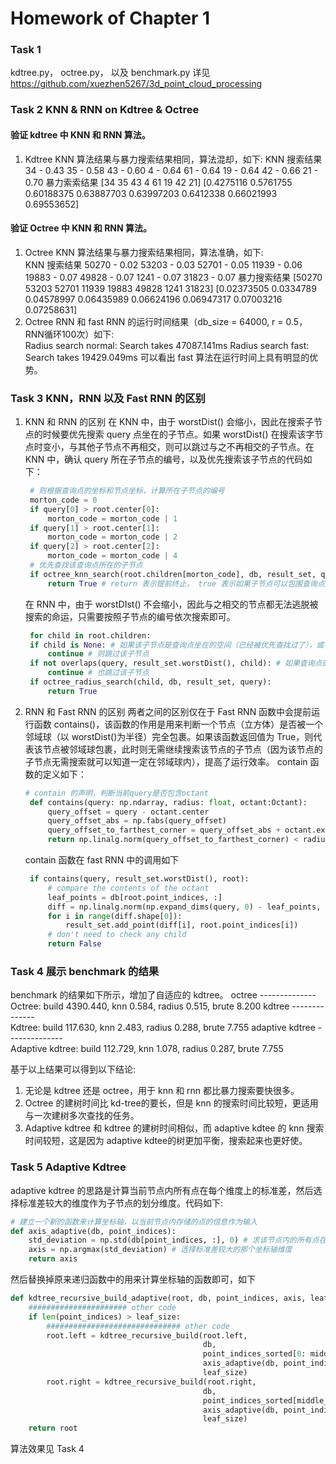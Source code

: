 # Homework of Chapter 1

### Task 1
kdtree.py， octree.py， 以及 benchmark.py 详见 https://github.com/xuezhen5267/3d_point_cloud_processing

### Task 2 KNN & RNN on Kdtree & Octree
#### 验证 kdtree 中 KNN 和 RNN 算法。
1. Kdtree KNN 算法结果与暴力搜索结果相同，算法混却，如下:
    KNN 搜索结果
    34 - 0.43
    35 - 0.58
    43 - 0.60
    4 - 0.64
    61 - 0.64
    19 - 0.64
    42 - 0.66
    21 - 0.70
    暴力索索结果
    [34 35 43  4 61 19 42 21]
    [0.4275116  0.5761755  0.60188375 0.63887703 0.63997203 0.6412338 0.66021993 0.69553652]

#### 验证 Octree 中 KNN 和 RNN 算法。
1. Octree KNN 算法结果与暴力搜索结果相同，算法准确，如下:  
    KNN 搜索结果
    50270 - 0.02
    53203 - 0.03
    52701 - 0.05
    11939 - 0.06
    19883 - 0.07
    49828 - 0.07
    1241 - 0.07
    31823 - 0.07
    暴力搜索结果
    [50270 53203 52701 11939 19883 49828  1241 31823]
    [0.02373505 0.0334789  0.04578997 0.06435989 0.06624196 0.06947317 0.07003216 0.07258631]
2. Octree RNN 和 fast RNN 的运行时间结果（db_size = 64000, r = 0.5，RNN循环100次）如下:  
    Radius search normal:
    Search takes 47087.141ms
    Radius search fast:
    Search takes 19429.049ms
    可以看出 fast 算法在运行时间上具有明显的优势。
### Task 3 KNN，RNN 以及 Fast RNN 的区别
1. KNN 和 RNN 的区别
   在 KNN 中，由于 worstDist() 会缩小，因此在搜索子节点的时候要优先搜索 query 点坐在的子节点。如果 worstDist() 在搜索该字节点时变小，与其他子节点不再相交，则可以跳过与之不再相交的子节点。在 KNN 中，确认 query 所在子节点的编号，以及优先搜索该子节点的代码如下：
   ```python
    # 则根据查询点的坐标和节点坐标，计算所在子节点的编号
    morton_code = 0
    if query[0] > root.center[0]:
        morton_code = morton_code | 1
    if query[1] > root.center[1]:
        morton_code = morton_code | 2
    if query[2] > root.center[2]:
        morton_code = morton_code | 4
    # 优先查找该查询点所在的子节点
    if octree_knn_search(root.children[morton_code], db, result_set, query): # 如果最坏距离的球被这个子节点包围
        return True # return 表示提前终止， true 表示如果子节点可以包围查询点的邻域球，则父节点也可以包围查询点的邻域球
   ```
   在 RNN 中，由于 worstDIst() 不会缩小，因此与之相交的节点都无法逃脱被搜索的命运，只需要按照子节点的编号依次搜索即可。
   ```python
    for child in root.children: 
    if child is None: # 如果该子节点是查询点坐在的空间（已经被优先查找过了），或者该子节点为空
        continue # 则跳过该子节点
    if not overlaps(query, result_set.worstDist(), child): # 如果查询点的最坏距离与该子节点的空间没有交集
        continue # 也跳过该子节点
    if octree_radius_search(child, db, result_set, query):
        return True
   ```
2. RNN 和 Fast RNN 的区别
   两者之间的区别仅在于 Fast RNN 函数中会提前运行函数 contains()，该函数的作用是用来判断一个节点（立方体）是否被一个邻域球（以 worstDist()为半径）完全包裹。如果该函数返回值为 True，则代表该节点被邻域球包裹，此时则无需继续搜索该节点的子节点（因为该节点的子节点无需搜索就可以知道一定在邻域球内），提高了运行效率。 contain 函数的定义如下：
   ```python
   # contain 的声明，判断当前query是否包含octant
    def contains(query: np.ndarray, radius: float, octant:Octant):
        query_offset = query - octant.center
        query_offset_abs = np.fabs(query_offset)
        query_offset_to_farthest_corner = query_offset_abs + octant.extent
        return np.linalg.norm(query_offset_to_farthest_corner) < radius
   ```
   contain 函数在 fast RNN 中的调用如下
   ```python
    if contains(query, result_set.worstDist(), root):
        # compare the contents of the octant
        leaf_points = db[root.point_indices, :]
        diff = np.linalg.norm(np.expand_dims(query, 0) - leaf_points, axis=1)
        for i in range(diff.shape[0]):
            result_set.add_point(diff[i], root.point_indices[i])
        # don't need to check any child
        return False
   ```
### Task 4 展示 benchmark 的结果
benchmark 的结果如下所示，增加了自适应的 kdtree。
octree --------------  
Octree: build 4390.440, knn 0.584, radius 0.515, brute 8.200
kdtree --------------  
Kdtree: build 117.630, knn 2.483, radius 0.288, brute 7.755
adaptive kdtree --------------  
Adaptive kdtree: build 112.729, knn 1.078, radius 0.287, brute 7.755

基于以上结果可以得到以下结论:
1. 无论是 kdtree 还是 octree，用于 knn 和 rnn 都比暴力搜索要快很多。
2. Octree 的建树时间比 kd-tree的要长，但是 knn 的搜索时间比较短，更适用与一次建树多次查找的任务。
3. Adaptive kdtree 和 kdtree 的建树时间相似，而 adaptive kdtee 的 knn 搜索时间较短，这是因为 adaptive kdtee的树更加平衡，搜索起来也更好使。
### Task 5 Adaptive Kdtree
adaptive kdtree 的思路是计算当前节点内所有点在每个维度上的标准差，然后选择标准差较大的维度作为子节点的划分维度。代码如下:
```python
# 建立一个新的函数来计算坐标轴，以当前节点内存储的点的信息作为输入
def axis_adaptive(db, point_indices):
    std_deviation = np.std(db[point_indices, :], 0) # 求该节点内的所有点在三个轴上的标准差
    axis = np.argmax(std_deviation) # 选择标准差较大的那个坐标轴维度
    return axis
```
然后替换掉原来递归函数中的用来计算坐标轴的函数即可，如下
```python
def kdtree_recursive_build_adaptive(root, db, point_indices, axis, leaf_size):
    ###################### other code
    if len(point_indices) > leaf_size:
        ############################## other code
        root.left = kdtree_recursive_build(root.left,
                                           db,
                                           point_indices_sorted[0: middle_right_idx], # ndarry 的切片范围:[begin, end)
                                           axis_adaptive(db, point_indices), # 使用自适应的方法选择坐标轴
                                           leaf_size)
        root.right = kdtree_recursive_build(root.right,
                                           db,
                                           point_indices_sorted[middle_right_idx:],  # ndarry 的切片范围:[begin, end)
                                           axis_adaptive(db, point_indices), # 使用自适应的方法选择坐标轴
                                           leaf_size)
    return root
```
算法效果见 Task 4